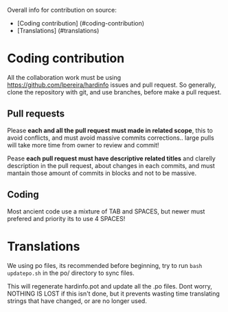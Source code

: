Overall info for contribution on source:

* [Coding contribution] (#coding-contribution)
* [Translations] (#translations)

# Coding contribution

All the collaboration work must be using https://github.com/lpereira/hardinfo issues and pull request.
So generally, clone the repository with git, and use branches, before make a pull request.

## Pull requests

Please **each and all the pull request must made in related scope**, 
this to avoid conflicts, and must avoid massive commits corrections.. 
large pulls will take more time from owner to review and commit!

Pease **each pull request must have descriptive related titles** and 
clarelly description in the pull request, about changes in each commits, 
and must mantain those amount of commits in blocks and not to be massive.

## Coding

Most ancient code use a mixture  of TAB and SPACES, but newer must 
prefered and priority its to use 4 SPACES!

# Translations

We using po files, its recommended before beginning, 
try to run `bash updatepo.sh` in the po/ directory to sync files.

This will regenerate hardinfo.pot and update all the .po files. Dont worry, 
NOTHING IS LOST if this isn't done, but it prevents wasting time translating
strings that have changed, or are no longer used.

